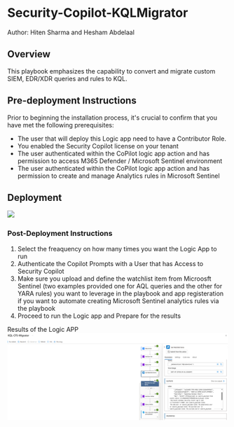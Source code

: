 # Security-Copilot-KQLMigrator
Author: Hiten Sharma and Hesham Abdelaal
## Overview
This playbook emphasizes the capability to convert and migrate custom SIEM, EDR/XDR queries and rules to KQL.

## Pre-deployment Instructions

Prior to beginning the installation process, it's crucial to confirm that you have met the following prerequisites:
- The user that will deploy this Logic app need to have a Contributor Role.
- You enabled the Security Copilot license on your tenant
- The user authenticated within the CoPilot logic app action and has permission to access M365 Defender / Microsoft Sentinel environment 
- The user authenticated within the CoPilot logic app action and has permission to create and manage Analytics rules in Microsoft Sentinel


## Deployment

 <a href="https://portal.azure.com/#create/Microsoft.Template/uri/https%3A%2F%2Fraw.githubusercontent.com%2FAzure%2FCopilot-For-Security%2Fmain%2FLogic%2520Apps%2FKQL-Migrator%2FKQLMigratorPlaybook-SecCopilot.json" target="_blank">
  <img src="https://aka.ms/deploytoazurebutton"/>
</a>


### Post-Deployment Instructions

1. Select the freaquency on how many times you want the Logic App to run 
2. Authenticate the Copilot Prompts with a User that has Access to Security Copilot 
3. Make sure you upload and define the watchlist item from Microosft Sentinel (two examples provided one for AQL queries and the other for YARA rules) you want to leverage in the playbook and app registeration if you want to automate creating Microsoft Sentinel analytics rules via the playbook
3. Proceed to run the Logic app and Prepare for the results 


Results of the Logic APP
![KQLMigrator](https://github.com/Azure/Security-Copilot/blob/main/Logic%20Apps/KQL-Migrator/KQLMigratorPlaybook.png)



